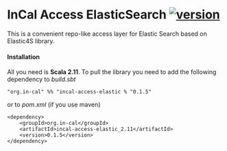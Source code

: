 # InCal Access ElasticSearch [![version](https://img.shields.io/badge/version-0.1.5-green.svg)](https://elasticsearch.com)

This is a convenient repo-like access layer for Elastic Search based on Elastic4S library.

#### Installation

All you need is **Scala 2.11**. To pull the library you need to add the following dependency to *build.sbt*

```
"org.in-cal" %% "incal-access-elastic % "0.1.5"
```

or to *pom.xml* (if you use maven)

```
<dependency>
    <groupId>org.in-cal</groupId>
    <artifactId>incal-access-elastic_2.11</artifactId>
    <version>0.1.5</version>
</dependency>
```
